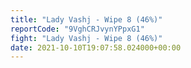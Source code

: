 ```yaml
---
title: "Lady Vashj - Wipe 8 (46%)"
reportCode: "9VghCRJvynYPpxG1"
fight: "Lady Vashj - Wipe 8 (46%)"
date: 2021-10-10T19:07:58.024000+00:00
---
```

